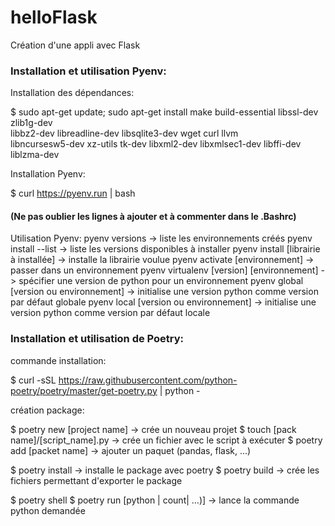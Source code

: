 # helloFlask
Création d'une appli avec Flask

### Installation et utilisation Pyenv:
Installation des dépendances:
 
 $ sudo apt-get update; sudo apt-get install make build-essential libssl-dev zlib1g-dev \
libbz2-dev libreadline-dev libsqlite3-dev wget curl llvm \
libncursesw5-dev xz-utils tk-dev libxml2-dev libxmlsec1-dev libffi-dev liblzma-dev

Installation Pyenv:

 $ curl https://pyenv.run | bash
 
#### (Ne pas oublier les lignes à ajouter et à commenter dans le .Bashrc)

Utilisation Pyenv:
pyenv versions -> liste les environnements créés
pyenv install --list -> liste les versions disponibles à installer
pyenv install [librairie à installée] -> installe la librairie voulue
pyenv activate [environnement] -> passer dans un environnement
pyenv virtualenv [version] [environnement] -> spécifier une version de python pour un environnement
pyenv global [version ou environnement] -> initialise une version python comme version par défaut globale
pyenv local [version ou environnement] -> initialise une version python comme version par défaut locale


### Installation et utilisation de Poetry:

commande installation:

$ curl -sSL https://raw.githubusercontent.com/python-poetry/poetry/master/get-poetry.py | python -

création package:

$ poetry new [project name] -> crée un nouveau projet
$ touch [pack name]/[script_name].py -> crée un fichier avec le script à exécuter
$ poetry add [packet name] -> ajouter un paquet (pandas, flask, ...)

$ poetry install -> installe le package avec poetry
$ poetry build -> crée les fichiers permettant d'exporter le package

$ poetry shell 
$ poetry run [python | count| ...)] -> lance la commande python demandée

